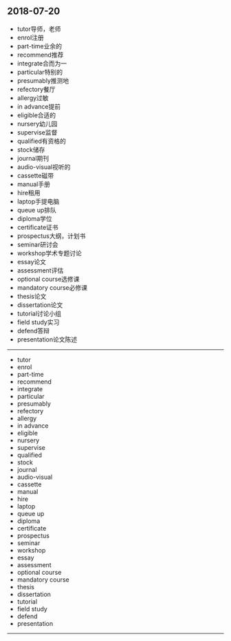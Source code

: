 2018-07-20
---
- tutor导师，老师
- enrol注册
- part-time业余的
- recommend推荐
- integrate合而为一
- particular特别的
- presumably推测地
- refectory餐厅
- allergy过敏
- in advance提前
- eligible合适的
- nursery幼儿园
- supervise监督
- qualified有资格的
- stock储存
- journal期刊
- audio-visual视听的
- cassette磁带
- manual手册
- hire租用
- laptop手提电脑
- queue up排队
- diploma学位
- certificate证书
- prospectus大纲，计划书
- seminar研讨会
- workshop学术专题讨论
- essay论文
- assessment评估
- optional course选修课
- mandatory course必修课
- thesis论文
- dissertation论文
- tutorial讨论小组
- field study实习
- defend答辩
- presentation论文陈述
---
- tutor 
- enrol 
- part-time 
- recommend 
- integrate 
- particular 
- presumably 
- refectory
- allergy 
- in advance 
- eligible 
- nursery 
- supervise 
- qualified 
- stock 
- journal 
- audio-visual 
- cassette 
- manual 
- hire 
- laptop 
- queue up 
- diploma 
- certificate 
- prospectus 
- seminar 
- workshop 
- essay 
- assessment 
- optional course 
- mandatory course 
- thesis 
- dissertation 
- tutorial 
- field study
- defend 
- presentation 
---